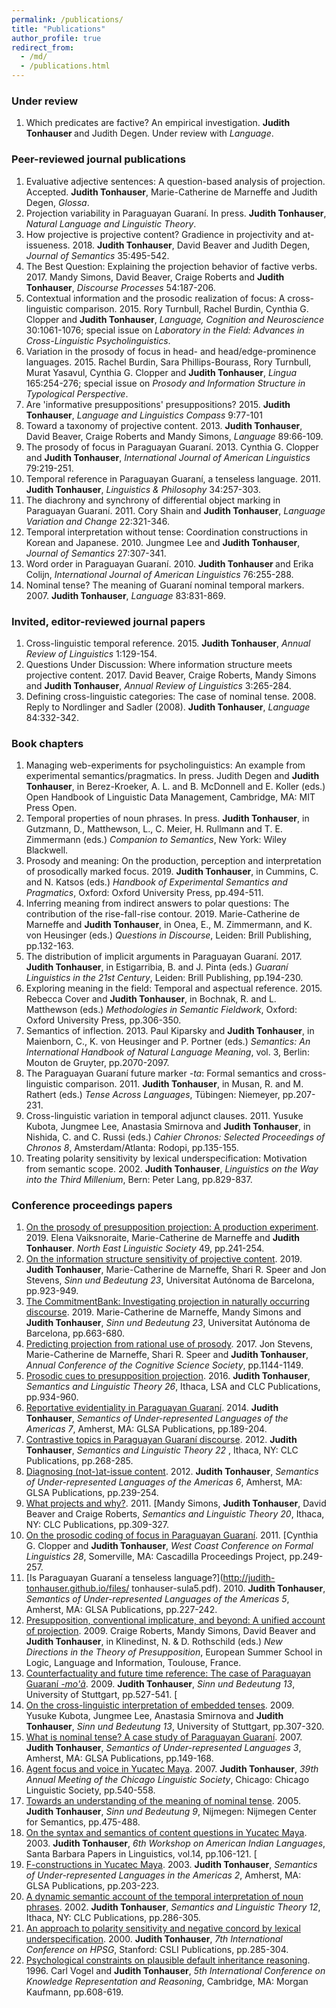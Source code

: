 ```yaml
---
permalink: /publications/
title: "Publications"
author_profile: true
redirect_from: 
  - /md/
  - /publications.html
---
```


### Under review

1. Which predicates are factive? An empirical investigation. <b> Judith Tonhauser </b> and Judith Degen. Under review with <i> Language</i>.

### Peer-reviewed journal publications

1. Evaluative adjective sentences: A question-based analysis of projection. Accepted. <b> Judith Tonhauser</b>, Marie-Catherine de Marneffe and Judith Degen, <i> Glossa</i>.  
1.  Projection variability in Paraguayan Guaraní. In press. <b> Judith Tonhauser</b>, <i> Natural Language and Linguistic Theory</i>.  
1. How projective is projective content? Gradience in projectivity and at-issueness. 2018. <b> Judith Tonhauser</b>, David Beaver and Judith Degen, <i> Journal of Semantics</i> 35:495-542. 
1. The Best Question: Explaining the projection behavior of
factive verbs. 2017. Mandy Simons, David Beaver, Craige Roberts and <b> Judith  Tonhauser</b>, <i> Discourse Processes</i>  54:187-206. 
1. Contextual information and the prosodic realization of focus: A
cross-linguistic comparison. 2015. Rory Turnbull, Rachel Burdin, Cynthia G.
Clopper and <b> Judith Tonhauser</b>, <i> Language, Cognition and
Neuroscience</i>  30:1061-1076; special issue on <i> Laboratory in the
Field: Advances in Cross-Linguistic Psycholinguistics</i>.  
1. Variation in the prosody of focus in head- and head/edge-prominence languages. 2015. Rachel Burdin, Sara Phillips-Bourass, Rory Turnbull, Murat Yasavul, Cynthia G. Clopper and <b> Judith Tonhauser</b>, <i> Lingua</i>  165:254-276; special issue on <i> Prosody and Information Structure in Typological Perspective</i>. 
1. Are 'informative presuppositions' presuppositions? 2015. <b> Judith Tonhauser</b>, <i> Language and Linguistics Compass</i>  9:77-101  
1. Toward a taxonomy of projective content. 2013. <b> Judith Tonhauser</b>,
David Beaver, Craige Roberts and Mandy Simons, <i> Language</i>  89:66-109. 
1. The prosody of focus in Paraguayan Guaraní. 2013. Cynthia
G. Clopper and <b> Judith Tonhauser</b>, <i> International
  Journal of American Linguistics</i>  79:219-251.  
1. Temporal reference in Paraguayan Guaraní, a tenseless
language. 2011. <b> Judith Tonhauser</b>, <i> Linguistics &
  Philosophy</i>  34:257-303.  
1. The diachrony and synchrony of differential object marking in
Paraguayan Guaraní. 2011. Cory Shain and <b> Judith Tonhauser</b>, <i> Language
  Variation and Change</i>  22:321-346.  
1. Temporal interpretation without tense: Coordination
constructions in Korean and Japanese. 2010. Jungmee Lee and <b> Judith
Tonhauser</b>, <i> Journal of Semantics</i>  27:307-341.  
1. Word order in Paraguayan Guaraní. 2010. <b> Judith Tonhauser </b> and
Erika Colijn, <i> International Journal of American Linguistics</i>  76:255-288.  
1. Nominal tense? The meaning of Guaraní  nominal temporal
markers. 2007. <b> Judith Tonhauser</b>, <i> Language</i>  83:831-869. 


### Invited, editor-reviewed journal papers


1. Cross-linguistic temporal reference. 2015. <b> Judith
Tonhauser</b>, <i> Annual Review of
Linguistics</i>  1:129-154.  
1. Questions Under Discussion: Where information structure meets
projective content. 2017. David Beaver, Craige Roberts, Mandy Simons and <b> Judith  Tonhauser</b>, <i> Annual Review of
Linguistics</i>  3:265-284.  
1. Defining cross-linguistic categories: The case of nominal
tense. 2008. Reply to Nordlinger and Sadler (2008). <b> Judith Tonhauser</b>, <i> 
  Language</i>  84:332-342. 


### Book chapters

1.  Managing web-experiments for psycholinguistics: An example from experimental semantics/pragmatics. In press. Judith Degen and <b> Judith Tonhauser</b>, in Berez-Kroeker, A. L. and B. McDonnell and E. Koller (eds.) Open Handbook of Linguistic Data Management, Cambridge, MA: MIT Press Open. 
1.  Temporal properties of noun phrases. In press. <b> Judith Tonhauser</b>,
in Gutzmann, D., Matthewson, L., C. Meier, H. Rullmann and T. E. Zimmermann (eds.) <i> Companion to Semantics</i>, New York: Wiley Blackwell. 
1.  Prosody and meaning: On the production, perception and interpretation of prosodically marked focus. 2019. <b> Judith Tonhauser</b>, in Cummins, C. and N. Katsos (eds.) <i> Handbook of Experimental Semantics and Pragmatics</i>, Oxford: Oxford University Press, pp.494-511.  
1.  Inferring meaning from indirect answers to polar questions: 
The contribution of the rise-fall-rise contour. 2019. Marie-Catherine de Marneffe and <b> Judith Tonhauser</b>, in Onea, E., M. Zimmermann, and K. von Heusinger (eds.) <i> Questions in Discourse</i>, Leiden: Brill Publishing, pp.132-163. 
1.  The distribution of implicit arguments in Paraguayan Guaraní. 2017. <b> Judith
Tonhauser</b>, in Estigarribia, B. and J. Pinta (eds.) <i> Guaraní Linguistics in
the 21st Century</i>, Leiden: Brill Publishing, pp.194-230. 
1.  Exploring meaning in the field: Temporal and aspectual
reference. 2015. Rebecca Cover and <b> Judith Tonhauser</b>, in Bochnak, R. and
L. Matthewson (eds.) <i> Methodologies in Semantic Fieldwork</i>, Oxford:
Oxford University Press, pp.306-350. 
1. Semantics of inflection. 2013. Paul Kiparsky and <b> Judith
Tonhauser</b>, in Maienborn, C., K. von Heusinger and P. Portner (eds.)
<i> Semantics: An International Handbook of Natural Language
  Meaning</i>, vol. 3, Berlin: Mouton de Gruyter, pp.2070-2097. 
1.  The Paraguayan Guaraní  future marker <i> -ta</i>:
Formal semantics and cross-linguistic comparison. 2011. <b> Judith Tonhauser</b>,
in Musan, R. and M. Rathert (eds.) <i> Tense Across Languages</i>, 
Tübingen: Niemeyer, pp.207-231.   
1. Cross-linguistic variation in temporal adjunct
clauses. 2011. Yusuke Kubota, Jungmee Lee, Anastasia Smirnova and <b> Judith
Tonhauser</b>, in Nishida, C. and C. Russi (eds.)  <i> Cahier Chronos: Selected Proceedings of
  Chronos 8</i>, Amsterdam/Atlanta: Rodopi, pp.135-155. 
1.  Treating polarity sensitivity by lexical underspecification:
Motivation from semantic scope. 2002. <b> Judith Tonhauser</b>, 
<i> Linguistics on the Way into the Third Millenium</i>, Bern: Peter Lang, pp.829-837. 


### Conference proceedings papers

1. [On the prosody of presupposition projection: A production experiment](http://judith-tonhauser.github.io/files/Vaiksnoraite-etal2019.pdf). 2019. Elena Vaiksnoraite, Marie-Catherine de Marneffe and <b> Judith Tonhauser</b>. <i> North East Linguistic Society</i>  49, pp.241-254. 
1. [On the information structure sensitivity of projective content](http://judith-tonhauser.github.io/files/tonhauser-etal-SuB2019.pdf). 2019. <b> Judith Tonhauser</b>, Marie-Catherine de Marneffe, Shari R. Speer and Jon Stevens, <i> Sinn und Bedeutung 23</i>, Universitat Autónoma de Barcelona, pp.923-949.
1. [The CommitmentBank: Investigating projection in naturally occurring discourse](http://judith-tonhauser.github.io/files/deMarneffe-etal-SuB2019.pdf). 2019. Marie-Catherine de Marneffe, Mandy Simons and <b> Judith Tonhauser</b>, <i> Sinn und Bedeutung 23</i>, Universitat Autónoma de Barcelona, pp.663-680.
1. [Predicting projection from rational use of prosody](http://judith-tonhauser.github.io/files/Stevens-etal-2017.pdf). 2017. Jon Stevens, Marie-Catherine de Marneffe, Shari R. Speer and <b> Judith Tonhauser</b>, <i> Annual Conference of the Cognitive Science Society</i>, pp.1144-1149. 
1. [Prosodic cues to presupposition projection](http://judith-tonhauser.github.io/files/tonhauser-salt26.pdf). 2016.
<b> Judith Tonhauser</b>, <i> Semantics and Linguistic Theory 26</i>,
Ithaca, LSA and CLC Publications, pp.934-960. 
1. [Reportative evidentiality in Paraguayan Guaraní](http://judith-tonhauser.github.io/files/tonhauser-sula7.pdf). 2014. <b> Judith
Tonhauser</b>, <i> Semantics of Under-represented
  Languages of the Americas 7</i>, Amherst, MA: GLSA
Publications, pp.189-204. 
1. [Contrastive topics in Paraguayan Guaraní discourse](http://judith-tonhauser.github.io/files/tonhauser-salt22.pdf). 2012.
<b> Judith Tonhauser</b>, <i> Semantics and Linguistic Theory 22</i> ,
Ithaca, NY: CLC Publications, pp.268-285. 
1. [Diagnosing (not-)at-issue content](http://judith-tonhauser.github.io/files/tonhauser-SULA6). 2012. <b> Judith Tonhauser</b>, <i> 
  Semantics of Under-represented Languages of the Americas 6</i>,
Amherst, MA: GLSA Publications, pp.239-254. 
1. [What projects and why?](http://judith-tonhauser.github.io/files/simons-etal-2010.pdf). 2011. [Mandy Simons, <b> Judith Tonhauser</b>,
David Beaver and Craige Roberts, <i> Semantics and Linguistic Theory
  20</i>, Ithaca, NY: CLC Publications, pp.309-327. 
1. [On the prosodic coding of focus in Paraguayan Guaraní](http://judith-tonhauser.github.io/files/WCCFL-Clopper-Tonhauser2.pdf). 2011. [Cynthia
G. Clopper and <b> Judith Tonhauser</b>, <i> West Coast Conference on
Formal Linguistics 28</i>, Somerville, MA: Cascadilla
Proceedings Project, pp.249-257. 
1. [Is Paraguayan Guaraní a tenseless language?](http://judith-tonhauser.github.io/files/ tonhauser-sula5.pdf). 2010. <b> Judith
Tonhauser</b>, <i> Semantics of Under-represented Languages of the
  Americas 5</i>, Amherst, MA: GLSA Publications, pp.227-242. 
1. [Presupposition, conventional implicature, and beyond: A
unified account of projection](http://judith-tonhauser.github.io/files/roberts-etal2009.pdf). 2009. Craige Roberts, Mandy Simons, David
Beaver and <b> Judith Tonhauser</b>, in Klinedinst, N. & D. Rothschild (eds.) <i> New Directions in the Theory of
  Presupposition</i>, European Summer School in Logic, Language and Information, Toulouse, France. 
1. [Counterfactuality and future time reference: The case of
Paraguayan Guaraní <i> -mo'ã</i>](http://judith-tonhauser.github.io/files/tonhauser-SUB13.pdf). 2009. <b> Judith Tonhauser</b>, <i> Sinn
  und Bedeutung 13</i>, University of Stuttgart, pp.527-541. [
1. [On the cross-linguistic interpretation of embedded tenses](http://judith-tonhauser.github.io/files/kubota-etal-SuB13.pdf). 2009.
Yusuke Kubota, Jungmee Lee, Anastasia Smirnova and <b> Judith Tonhauser</b>,
<i> Sinn und Bedeutung 13</i>, University of Stuttgart, pp.307-320. 
1. [What is nominal tense? A case study of Paraguayan Guaraní](http://judith-tonhauser.github.io/files/tonhauser-SULA3.pdf). 2007.
<b> Judith Tonhauser</b>, <i> Semantics of Under-represented Languages 3</i>, Amherst, MA: GLSA Publications, pp.149-168. 
1. [Agent focus and voice in Yucatec Maya](http://judith-tonhauser.github.io/files/tonhauser-CLS39.pdf). 2007. <b> Judith Tonhauser</b>, 
<i> 39th Annual Meeting of the Chicago Linguistic Society</i>,
Chicago: Chicago Linguistic Society, pp.540-558. 
1. [Towards an understanding of the meaning of nominal tense](http://judith-tonhauser.github.io/files/tonhauser-sub9.pdf). 2005. <b> Judith  Tonhauser</b>, <i> Sinn und Bedeutung 9</i>, Nijmegen:
Nijmegen Center for Semantics, pp.475-488. 
1. [On the syntax and semantics of content questions in Yucatec
Maya](http://judith-tonhauser.github.io/files/tonhauser-WAIL03.pdf). 2003. <b> Judith Tonhauser</b>, <i> 6th Workshop on
  American Indian Languages</i>, Santa Barbara
Papers in Linguistics, vol.14, pp.106-121. [
1. [F-constructions in Yucatec Maya](http://judith-tonhauser.github.io/files/tonhauser-sula2.pdf). 2003. <b> Judith Tonhauser</b>,  <i> 
  Semantics of Under-represented Languages in the Americas 2</i>,
Amherst, MA: GLSA Publications, pp.203-223. 
1. [A dynamic semantic account of the temporal interpretation of
noun phrases](http://judith-tonhauser.github.io/files/tonhauser-salt2002-published.pdf). 2002. <b> Judith Tonhauser</b>, <i> Semantics
  and Linguistic Theory 12</i>, Ithaca, NY: CLC Publications, pp.286-305. 
1. [An approach to polarity sensitivity and negative concord by
lexical underspecification](http://judith-tonhauser.github.io/files/tonhauser-hpsg-2000.pdf). 2000. <b> Judith Tonhauser</b>, <i> 7th
  International Conference on HPSG</i>, Stanford: CSLI Publications,
pp.285-304. 
1. [Psychological constraints on plausible default inheritance
reasoning](http://judith-tonhauser.github.io/files/vogel-tonhauser96.pdf). 1996. Carl Vogel and <b> Judith Tonhauser</b>, <i> 5th
  International Conference on Knowledge Representation and Reasoning</i>,
Cambridge, MA: Morgan Kaufmann, pp.608-619.  


